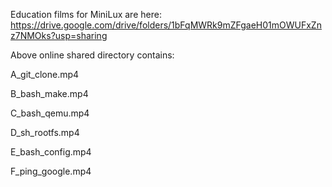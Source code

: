 Education films for MiniLux are here:
https://drive.google.com/drive/folders/1bFqMWRk9mZFgaeH01mOWUFxZnz7NMOks?usp=sharing

Above online shared directory contains:

A_git_clone.mp4

B_bash_make.mp4

C_bash_qemu.mp4

D_sh_rootfs.mp4

E_bash_config.mp4

F_ping_google.mp4
